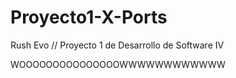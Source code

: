 # Proyecto1-X-Ports
Rush Evo // Proyecto 1 de Desarrollo de Software IV 


WOOOOOOOOOOOOOOOWWWWWWWWWWWW
